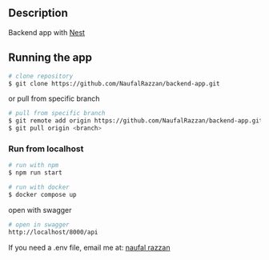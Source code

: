 ## Description

Backend app with [Nest](https://github.com/nestjs/nest)

## Running the app

```bash
# clone repository
$ git clone https://github.com/NaufalRazzan/backend-app.git
```
or pull from specific branch

```bash
# pull from specific branch
$ git remote add origin https://github.com/NaufalRazzan/backend-app.git
$ git pull origin <branch>
```

### Run from localhost
```bash
# run with npm
$ npm run start

# run with docker
$ docker compose up
```

open with swagger
```bash
# open in swagger
http://localhost/8000/api
```

If you need a .env file, email me at:
[naufal razzan](mailto:naufal&#46;razzan&#64;binus&#46;ac&#46;id)
